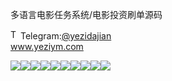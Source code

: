 多语言电影任务系统/电影投资刷单源码<p dir="auto"><a target="_blank" rel="noopener noreferrer nofollow" href="https://camo.githubusercontent.com/d614d90677fbc2e34c7c62ebc68c82379d87a57c4beaf05af65fec7ba6b72e36/68747470733a2f2f63646e2d69636f6e732d706e672e666c617469636f6e2e636f6d2f3531322f323131312f323131313634362e706e67"><img src="https://camo.githubusercontent.com/d614d90677fbc2e34c7c62ebc68c82379d87a57c4beaf05af65fec7ba6b72e36/68747470733a2f2f63646e2d69636f6e732d706e672e666c617469636f6e2e636f6d2f3531322f323131312f323131313634362e706e67" alt="Telegram Icon" style="width: 16px; max-width: 100%;" data-canonical-src="https://cdn-icons-png.flaticon.com/512/2111/2111646.png"></a>Telegram:<a href="https://t.me/yezidajian" rel="nofollow">@yezidajian</a><br><a href="https://www.yeziym.com/">www.yeziym.com</a></p><img src="https://github.com/yeziym/duoyuyandianyingren_3v/blob/main/kfnIf.png"><img src="https://github.com/yeziym/duoyuyandianyingren_3v/blob/main/R7twZ.png"><img src="https://github.com/yeziym/duoyuyandianyingren_3v/blob/main/3BtX7.png"><img src="https://github.com/yeziym/duoyuyandianyingren_3v/blob/main/iIps2.png"><img src="https://github.com/yeziym/duoyuyandianyingren_3v/blob/main/avpoH.png"><img src="https://github.com/yeziym/duoyuyandianyingren_3v/blob/main/CNKCb.png"><img src="https://github.com/yeziym/duoyuyandianyingren_3v/blob/main/BHweV.png"><img src="https://github.com/yeziym/duoyuyandianyingren_3v/blob/main/G0LIp.png"><img src="https://github.com/yeziym/duoyuyandianyingren_3v/blob/main/Jriyu.png"><img src="https://github.com/yeziym/duoyuyandianyingren_3v/blob/main/Mp6Pf.png">